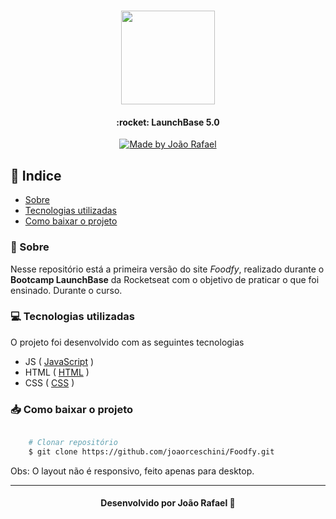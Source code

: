 <h1 align="center">
    <img  width="150px" src="https://ik.imagekit.io/vrynjtmy4n/logo_iZTHHS1wQ.png">
</h1>

<h4 align="center">
    :rocket: LaunchBase 5.0
</h4>

<p align="center">
    <a href="https://www.linkedin.com/in/jo%C3%A3o-rafael-valarini-r-ceschini-6899831a6/">
        <img alt="Made by João Rafael" src="https://img.shields.io/badge/made%20by-Jo%C3%A3o%20Rafael-blue">
    </a>
</p>

## 🎯 Indice 

- [Sobre](#-sobre)
- [Tecnologias utilizadas](#-tecnologias-utilizadas)
- [Como baixar o projeto](#-como-baixar-o-projeto)

### 📜 Sobre

Nesse repositório está a primeira versão do site *Foodfy*, realizado durante o **Bootcamp LaunchBase** da Rocketseat com o objetivo de praticar o que foi ensinado. Durante o curso.


### 💻 Tecnologias utilizadas

O projeto foi desenvolvido com as seguintes tecnologias

- JS ( [JavaScript](https://www.javascript.com/) )
- HTML ( [HTML](https://developer.mozilla.org/pt-BR/docs/Web/HTML/) )
- CSS ( [CSS](https://developer.mozilla.org/pt-BR/docs/Web/CSS/) )


### 📥 Como baixar o projeto

```bash

    # Clonar repositório
    $ git clone https://github.com/joaorceschini/Foodfy.git

```

Obs: O layout não é responsivo, feito apenas para desktop.

---

<h4 align="center">
    Desenvolvido por João Rafael 🧡
</h4>